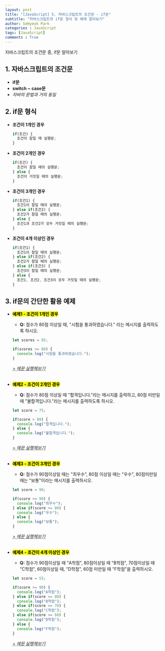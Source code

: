```yaml
---
layout: post
title: "[JavaScript] 5. 자바스크립트의 조건문 - if문"
subtitle: "자바스크립트의 if문 형식 및 예제 알아보기"
author: SeHyeok Park
categories : JavaScript
tags: [JavaScript]
comments : True
---
```

<div id='preview' class='display-none'>
자바스크립트의 조건문 중, if문 알아보기
</div>

## 1. 자바스크립트의 조건문
- **if문**
- **switch ~ case문** 
- *자바의 문법과 거의 동일*

## 2. if문 형식
- **조건이 1개인 경우**

  ```javascript
  if(조건) {
    조건이 참일 때 실행문;
  }
  ```

- **조건이 2개인 경우**

  ```javascript
  if(조건) {
    조건이 참일 때의 실행문;
  } else {
    조건이 거짓일 때의 실행문;
  }
  ```

- **조건이 3개인 경우**

  ```javascript
  if(조건1) {
    조건1이 참일 때의 실행문;
  } else if(조건2) {
    조건2가 참일 때의 실행문;
  } else {
    조건1과 조건2가 모두 거짓일 때의 실행문;
  }
  ```

- **조건이 4개 이상인 경우**

  ```javascript
  if(조건1) {
    조건1이 참일 때의 실행문;
  } else if(조건2) {
    조건2가 참일 때의 실행문;
  } else if(조건3) {
    조건3이 참일 때의 실행문;
  } else {
    조건1, 조건2, 조건3이 모두 거짓일 때의 실행문;
  }
  ```

## 3. if문의 간단한 활용 예제
- **<mark>예제1 - 조건이 1개인 경우</mark>**
  - **Q:** 점수가 80점 이상일 때, \"시험을 통과하였습니다.\" 라는 메시지를 출력하도록 하시오.

  ```javascript
  let scores = 85;

  if(scores >= 80) {
    console.log("시험을 통과하였습니다.");
  }
  ```
  ***<a href="https://jsfiddle.net/" target="_blank"><span style="color:#707070"><u>> 예문 실행해보기</u></span></a>***
  <br><br>

- **<mark>예제2 - 조건이 2개인 경우</mark>**
  - **Q:** 점수가 80점 이상일 때 \"합격입니다.\"라는 메시지를 출력하고, 80점 미만일 때 \"불합격입니다.\"라는 메시지를 출력하도록 하시오.

  ```javascript
  let score = 75;

  if(score > 80) {
    console.log("합격입니다.");
  } else {
    console.log("불합격입니다.");
  }
  ```
  ***<a href="https://jsfiddle.net/" target="_blank"><span style="color:#707070"><u>> 예문 실행해보기</u></span></a>***
  <br><br>

- **<mark>예제3 - 조건이 3개인 경우</mark>**
  - **Q:** 점수가 90점이상일 때는 \"최우수\", 80점 이상일 때는 \"우수\", 80점미만일 때는 \"보통\"이라는 메시지를 출력하시오.

  ```javascript
  let score = 90;

  if(score >= 90) {
    console.log("최우수");
  } else if(score >= 80) {
    console.log("우수");
  } else {
    console.log("보통");
  }
  ```
  ***<a href="https://jsfiddle.net/" target="_blank"><span style="color:#707070"><u>> 예문 실행해보기</u></span></a>***
  <br><br>

- **<mark>예제4 - 조건이 4개 이상인 경우</mark>**
  - **Q:** 점수가 90점이상일 때 \"A학점\", 80점이상일 때 \"B학점\", 70점이상일 때 \"C학점\", 60점이상일 때, \"D학점\", 60점 미만일 때 \"F학점\"을 출력하시오.

  ```javascript
  let score = 55;

  if(score >= 90) {
    console.log("A학점");
  } else if(score >= 80) {
    console.log("B학점");
  } else if(score >= 70) {
    console.log("C학점");
  } else if(score >= 60) {
    console.log("D학점");
  } else {
    console.log("F학점");
  }
  ```
  ***<a href="https://jsfiddle.net/" target="_blank"><span style="color:#707070"><u>> 예문 실행해보기</u></span></a>***
  <br><br>

